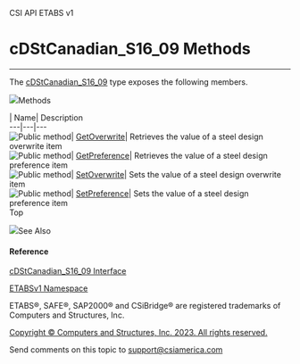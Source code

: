 ﻿

CSI API ETABS v1

# cDStCanadian_S16_09 Methods  
  
---  
  
The [cDStCanadian_S16_09](8098b016-457a-70e2-6231-e36898328a5a.htm) type
exposes the following members.

![](../icons/SectionExpanded.png)Methods

| Name| Description  
---|---|---  
![Public method](../icons/pubmethod.gif)|
[GetOverwrite](82f890ae-002d-98b6-a755-c374307513ee.htm)|  Retrieves the value
of a steel design overwrite item  
![Public method](../icons/pubmethod.gif)|
[GetPreference](396f3c12-1d05-32c9-4833-736de84fa3ba.htm)|  Retrieves the
value of a steel design preference item  
![Public method](../icons/pubmethod.gif)|
[SetOverwrite](ebf126e0-c04a-31d1-8c96-d8effc0ddd20.htm)|  Sets the value of a
steel design overwrite item  
![Public method](../icons/pubmethod.gif)|
[SetPreference](b7561e99-fbd3-0f28-b031-733c91eed145.htm)|  Sets the value of
a steel design preference item  
Top

![](../icons/SectionExpanded.png)See Also

#### Reference

[cDStCanadian_S16_09 Interface](8098b016-457a-70e2-6231-e36898328a5a.htm)

[ETABSv1 Namespace](2780f1b8-2033-5289-2298-1cdb2a7508d9.htm)

ETABS®, SAFE®, SAP2000® and CSiBridge® are registered trademarks of Computers
and Structures, Inc.  

[Copyright © Computers and Structures, Inc. 2023. All rights
reserved.](http://www.csiamerica.com)

Send comments on this topic to
[support@csiamerica.com](mailto:support%40csiamerica.com?Subject=CSI%20API%20ETABS%20v1)

